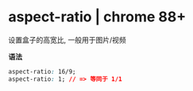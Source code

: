 # aspect-ratio | chrome 88+

设置盒子的高宽比, 一般用于图片/视频


**语法**

```css
aspect-ratio: 16/9;
aspect-ratio: 1; // => 等同于 1/1
```


